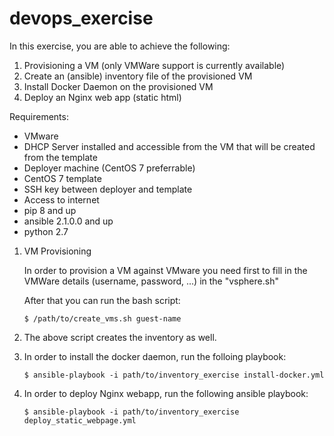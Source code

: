 # devops_exercise

In this exercise, you are able to achieve the following:

1. Provisioning a VM (only VMWare support is currently available)
2. Create an (ansible) inventory file of the provisioned VM
3. Install Docker Daemon on the provisioned VM
4. Deploy an Nginx web app (static html)

Requirements:
- VMware
- DHCP Server installed and accessible from the VM that will be created from the template
- Deployer machine (CentOS 7 preferrable)
- CentOS 7 template
- SSH key between deployer and template
- Access to internet
- pip 8 and up
- ansible 2.1.0.0 and up
- python 2.7

1. VM Provisioning

    In order to provision a VM against VMware you need first to fill in the VMWare details               (username, password, ...) in the "vsphere.sh"

    After that you can run the bash script:

    `$ /path/to/create_vms.sh guest-name`

2. The above script creates the inventory as well.

3. In order to install the docker daemon, run the folloing playbook:

    `$ ansible-playbook -i path/to/inventory_exercise install-docker.yml`

4. In order to deploy Nginx webapp, run the following ansible playbook:

    `$ ansible-playbook -i path/to/inventory_exercise deploy_static_webpage.yml`
